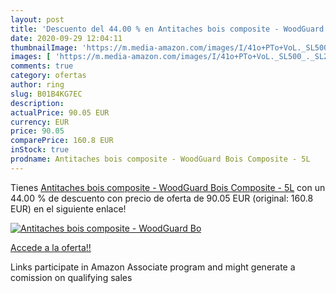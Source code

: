 ```yaml
---
layout: post
title: 'Descuento del 44.00 % en Antitaches bois composite - WoodGuard Bo'
date: 2020-09-29 12:04:11
thumbnailImage: 'https://m.media-amazon.com/images/I/41o+PTo+VoL._SL500_._SL200_.jpg'
images: [ 'https://m.media-amazon.com/images/I/41o+PTo+VoL._SL500_._SL200_.jpg' ]
comments: true
category: ofertas
author: ring
slug: B01B4KG7EC
description:
actualPrice: 90.05 EUR
currency: EUR
price: 90.05
comparePrice: 160.8 EUR
inStock: true
prodname: Antitaches bois composite - WoodGuard Bois Composite - 5L
---
```


Tienes [Antitaches bois composite - WoodGuard Bois Composite - 5L](https://www.amazon.fr/dp/B01B4KG7EC/?tag=tolees0d-21) con un 44.00 % de descuento con precio de oferta de 90.05 EUR (original: 160.8 EUR) en el siguiente enlace!

[![Antitaches bois composite - WoodGuard Bo](https://m.media-amazon.com/images/I/41o+PTo+VoL._SL500_._SL200_.jpg)](https://www.amazon.fr/dp/B01B4KG7EC/?tag=tolees0d-21)

[Accede a la oferta!!](https://www.amazon.fr/dp/B01B4KG7EC/?tag=tolees0d-21)

Links participate in Amazon Associate program and might generate a comission on qualifying sales


